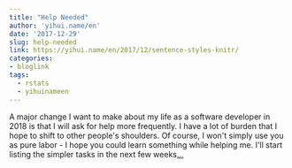 ```yaml
---
title: "Help Needed"
author: 'yihui.name/en'
date: '2017-12-29'
slug: help-needed
link: https://yihui.name/en/2017/12/sentence-styles-knitr/
categories:
- bloglink
tags:
  - rstats
  - yihuinameen
---
```


A major change I want to make about my life as a software developer in 2018 is that I will ask for help more frequently. I have a lot of burden that I hope to shift to other people's shoulders. Of course, I won't simply use you as pure labor - I hope you could learn something while helping me. I'll start listing the simpler tasks in the next few weeks[... <i class="fas fa-external-link-alt"></i>](https://yihui.name/en/2017/12/sentence-styles-knitr/)

